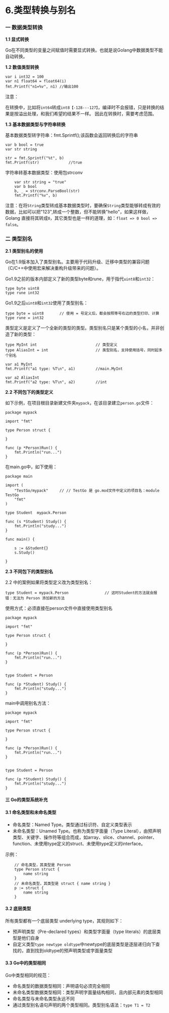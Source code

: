 # 6.类型转换与别名

### 一 数据类型转换

**1.1 显式转换**

Go在不同类型的变量之间赋值时需要显式转换。也就是说Golang中数据类型不能自动转换。

**1.2 数值类型转换**

```text
var i int32 = 100
var n1 float64 = float64(i)
fmt.Printf("n1=%v", n1)	//输出100
```

注意：

在转换中，比如将`int64`转成`int8【-128---127】`，编译时不会报错，只是转换的结果是按溢出处理，和我们希望的结果不一样。 因此在转换时，需要考虑范围。

**1.3 基本数据类型与字符串转换**

基本数据类型转字符串：fmt.Sprintf\(\);该函数会返回转换后的字符串

```text
var b bool = true
var str string

str = fmt.Sprintf("%t", b)
fmt.Printf(str)				//true
```

字符串转基本数据类型：使用包strconv

```text
	var str string = "true"
	var b bool
	b, _ = strconv.ParseBool(str)
    fmt.Printf("%v", b)
```

注意：在将`String`类型转成基本数据类型时，要确保`String`类型能够转成有效的数据，比如可以把"123",转成一个整数，但不能转换"hello"，如果这样做，Golang 直接将其转成`0`，其它类型也是一样的道理，如：`float => 0 bool => false`。

### 二 类型别名

**2.1 类型别名的使用**

Go在1.9版本加入了类型别名。主要用于代码升级、迁移中类型的兼容问题（C/C++中使用宏来解决重构升级带来的问题）。

Go1.9之前的版本内部定义了新的类型byte和rune，用于指代`uint8`和`int32`：

```text
type byte uint8
type rune int32
```

Go1.9之后`uint8`和`int32`使用了类型别名：

```text
type byte = uint8		// 使用 = 号定义后，都会按照等号右边的类型打印、计算
type rune = int32
```

类型定义是定义了一个全新的类型的类型。类型别名只是某个类型的小名，并非创造了新的类型：

```text
type MyInt int                          // 类型定义
type AliasInt = int                     // 类型别名，支持使用括号，同时起多个别名

var a1 MyInt
fmt.Printf("a1 type: %T\n", a1)			//main.MyInt

var a2 AliasInt
fmt.Printf("a2 type: %T\n", a2)			//int
```

**2.2 不同包下的类型定义**

如下示例，在项目根目录新建文件夹`mypack`，在该目录建立`person.go`文件：

```text
package mypack

import "fmt"

type Person struct {

}

func (p *Person)Run() {
	fmt.Println("run...")
}
```

在main.go中，如下使用：

```text
package main

import (
	"TestGo/mypack"		// // TestGo 是 go.mod文件中定义的项目名：module TestGo
	"fmt"
)

type Student  mypack.Person

func (s *Student) Study() {
	fmt.Println("study...")
}

func main() {

	s := &Student{}
	s.Study()

}
```

**2.3 不同包下的类型别名**

2.2 中的案例如果将类型定义改为类型别名：

```text
type Student = mypack.Person                // 这时Student的方法就会报错：无法为 Person 添加新的方法
```

使用方式：必须直接在person文件中直接使用类型别名

```text
package mypack

import "fmt"

type Person struct {

}

func (p *Person)Run() {
	fmt.Println("run...")
}


type Student = Person

func (p *Student) Study() {
	fmt.Println("study...")
}
```

main中调用别名方法：

```text
package mypack

import "fmt"

type Person struct {

}

func (p *Person)Run() {
	fmt.Println("run...")
}


type Student = Person

func (p *Student) Study() {
	fmt.Println("study...")
}
```

#### 三 Go的类型系统补充

#### 3.1 命名类型和未命名类型

* 命名类型：Named Type。类型通过标识符、自定义类型表示
* 未命名类型：Unamed Type。也称为类型字面量（Type Literal），由预声明类型、关键字、操作符等组合而成，如array、slice、channel、pointer、function、未使用type定义的struct、未使用type定义的interface。

示例：

```text
    // 命名类型，其类型是 Person
    type Person struct {
        name string
    }
    // 未命名类型，其类型是 struct { name string }
    p := struct {
        name string
    }
```

#### 3.2 底层类型

所有类型都有一个底层类型 underlying type，其规则如下：

* 预声明类型（Pre-declared types）和类型字面量（type literals）的底层类型是他们自身
* 自定义类型`type newtype oldtype`中newtype的底层类型是逐层递归向下查找的，直到找到oldtype的预声明类型或字面量类型

#### 3.3 Go中的类型相同

Go中类型相同的规范：

* 命名类型的数据类型相同：声明语句必须完全相同
* 未命名类型数据类型相同：类型声明字面量结构相同，且内部元素的类型相同
* 命名类型与未命名类型永远不同
* 通过类型别名语句声明的两个类型相同。类型别名语法：`type T1 = T2`

